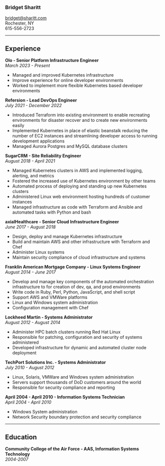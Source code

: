 ### Bridget Sharitt
bridget@sharitt.com  
Rochester, NY  
615-556-2723

---

## Experience

**Olo - Senior Platform Infrastructure Engineer**  
*March 2023 - Present*  
* Managed and improved Kubernetes infrastructure  
* Improve experience for online developer environments  
* Worked to implement more flexible Kubernetes based developer environments

**Refersion - Lead DevOps Engineer**  
*July 2021 - December 2022*  
* Introduced Terraform into existing environment to enable recreating environments for disaster recover and to create new environments easily  
* Implemented Kubernetes in place of elastic beanstalk reducing the number of EC2 instances and streamlining developer access to running development applications  
* Managed Aurora Postgres and MySQL database clusters  

**SugarCRM - Site Reliability Engineer**  
*August 2018 - April 2021*  
* Managed Kubernetes clusters in AWS and implemented logging, alerting, and metrics  
* Fostered the increased use of Kubernetes environment by other teams  
* Automated process of deploying and standing up new Kubernetes clusters  
* Administered Linux web environment hosting hundreds of customer instances  
* Managed infrastructure as code with Terraform and Ansible and automated tasks with Python and bash  

**axialHealthcare - Senior Cloud Infrastructure Engineer**  
*June 2017 - August 2018*  
* Design, deploy and manage Kubernetes infrastructure  
* Build and maintain AWS and other infrastructure with Terraform and Chef  
* Administer Linux systems  
* Maintain security compliance of cloud infrastructure and systems  

**Franklin American Mortgage Company - Linux Systems Engineer**  
*August 2014 - June 2017*   
* Develop and manage key components of the automated orchestration infrastructure to for creation of dev, qa, and prod environments  
* Write code in Ruby, Perl, Python, JavaScript, and shell script  
* Support AWS and VMWare platforms  
* Linux and Windows system administration  
* Configuration management with Chef  

**Lockheed Martin - Systems Administrator**  
*August 2012 - August 2014*  
* Administer HPC batch clusters running Red Hat Linux  
* Responsible for patching, configuration and security of systems administered  
* Developed infrastructure for dynamic and automated cluster node deployment  

**TechPort Solutions Inc. - Systems Administrator**  
*July 2010 - August 2012*  
* Linux, Solaris, VMWare and Windows system administration  
* Servers support thousands of DoD customers around the world  
* Responsible for security compliance and reporting  

**April 2004 - April 2010 - Information Systems Technician**  
*April 2004 - April 2010*  
* Windows System administration  
* Network Security boundary protection and security compliance  

---

## Education

**Community College of the Air Force - AAS, Information Systems Technology**  
*2004-2007*  

